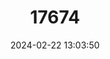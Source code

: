 ---
title: "17674"
category: "Pleurobema beadleianum"
draft: false
date: 2024-02-22 13:03:50
languages:
  English: ["Mississippi Pigtoe"]
---